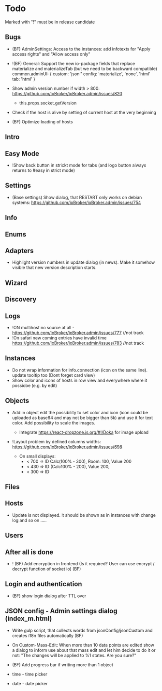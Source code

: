 # Todo

Marked with "!" must be in release candidate

## Bugs
- (BF) AdminSettings: Access to the instances: add infotexts for "Apply access rights" and "Allow access only"
- !(BF) General: Support the new io-package fields that replace materialize and materializeTab (but we need to be backward compatible)
  common.adminUI: {
    custom: 'json''
    config: 'materialize', 'none', 'html'
    tab: 'html'
  }
- Show admin version number if width > 800: https://github.com/ioBroker/ioBroker.admin/issues/820
  - this.props.socket.getVersion
  
- Check if the host is alive by setting of current host at the very beginning
- (BF) Optimize loading of hosts

## Intro

## Easy Mode
- !Show back button in strickt mode for tabs (and logo button always returns to #easy in strict mode) 

## Settings
- (Base settings) Show dialog, that RESTART only works on debian systems: https://github.com/ioBroker/ioBroker.admin/issues/754

## Info

## Enums

## Adapters
- Highlight version numbers in update dialog (in news). Make it somehow visible that new version description starts.

## Wizard

## Discovery
## Logs
- !ON multihost no source at all - https://github.com/ioBroker/ioBroker.admin/issues/777 //not track
- !On safari new coming entries have invalid time https://github.com/ioBroker/ioBroker.admin/issues/783 //not track

## Instances
- Do not wrap information for info.connection (icon on the same line). update tooltip too (Dont forget card view)
- Show color and icons of hosts in row view and everywhere where it possiobe (e.g. by edit)

## Objects
- Add in object edit the possibility to set color and icon (icon could be uploaded as base64 and may not be bigger than 5k) and use it for text color. Add possibility to scale the images.
  - Integrate https://react-dropzone.js.org/#!/Doka for image upload

- !Layout problem by defined columns widths: https://github.com/ioBroker/ioBroker.admin/issues/698
  - On small displays:
    - < 700 => ID Calc(100% - 300), Room: 100, Value 200
    - < 430 => ID (Calc100% - 200), Value 200,
    - < 300 => ID 

## Files

## Hosts
- Update is not displayed. it should be shown as in instances with change log and so on .....

## Users

## After all is done
- ! (BF) Add encryption in frontend (Is it required? User can use encrypt / decrypt function of socket io) (BF)

## Login and authentication
- (BF) show login dialog after TTL over

## JSON config - Admin settings dialog (index_m.html)
- Write gulp script, that collects words from jsonConfig/jsonCustom and creates i18n files automatically (BF)

- On Custom-Mass-Edit: When more than 10 data points are edited show a dialog to inform use about that mass edit and let him decide to do it or not: "The changes will be applied to %1 states. Are you sure?"
- (BF) Add progress bar if writing more than 1 object
- time - time picker
- date - date picker